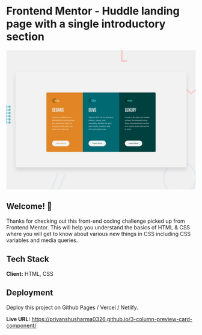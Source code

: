 # Frontend Mentor - Huddle landing page with a single introductory section

![Design preview for the Huddle landing page with a single introductory section](./design/desktop-preview.jpg)

## Welcome! 👋

Thanks for checking out this front-end coding challenge picked up from Frontend Mentor. This will help you understand the basics of HTML & CSS where you will get to know about various new things in CSS including CSS variables and media queries.

## Tech Stack

**Client:** HTML, CSS

## Deployment

Deploy this project on Github Pages / Vercel / Netlify.

**Live URL:** https://priyanshusharma0326.github.io/3-column-preview-card-component/
